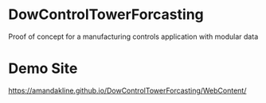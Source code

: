 # DowControlTowerForcasting
Proof of concept for a manufacturing controls application with modular data 

# Demo Site
https://amandakline.github.io/DowControlTowerForcasting/WebContent/
